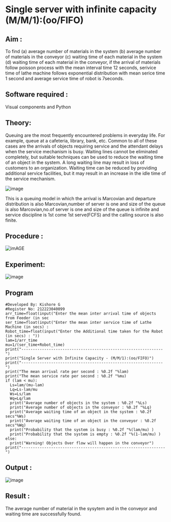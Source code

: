 # Single server with infinite capacity (M/M/1):(oo/FIFO)
## Aim :
To find (a) average number of materials in the system (b) average number of materials in the conveyor (c) waiting time of each material in the system (d) waiting time of each material in the conveyor, if the arrival  of materials follow poisson process with the mean interval time 12 seconds, serivice time of lathe machine follows exponential distribution with mean serice time 1 second and average service time of robot is 7seconds.

## Software required :
Visual components and Python

## Theory:
Queuing are the most frequently encountered problems in everyday life. For example, queue at a cafeteria, library, bank, etc. Common to all of these cases are the arrivals of objects requiring service and the attendant delays when the service mechanism is busy. Waiting lines cannot be eliminated completely, but suitable techniques can be used to reduce the waiting time of an object in the system. A long waiting line may result in loss of customers to an organization. Waiting time can be reduced by providing additional service facilities, but it may result in an increase in the idle time of the service mechanism.

![image](1.png)

This is a queuing model in which the arrival is Marcovian and departure distribution is also Marcovian,number of server is one and size of the queue is also Marcovian,no.of server is one and size of the queue is infinite and service discipline is 1st come 1st serve(FCFS) and the calling source is also finite.

## Procedure :

![imAGE](2.png)



## Experiment:

![image](https://github.com/KishoreG2006/Single-server-infinite-capacity---Markov-Model/assets/163398482/a1471cdc-3b31-4838-b8b7-e75b77791901)

 
## Program

    #Developed By: Kishore G
    #Register No: 212223040099
    arr_time=float(input("Enter the mean inter arrival time of objects from Feeder (in sec
    ser_time=float(input("Enter the mean inter service time of Lathe Machine (in secs) :
    Robot_time=float(input("Enter the Additional time taken for the Robot (in secs) : "))
    lam=1/arr_time
    mu=1/(ser_time+Robot_time)
    print("--------------------------------------------------------------")
    print("Single Server with Infinite Capacity - (M/M/1):(oo/FIFO)")
    print("--------------------------------------------------------------")
    print("The mean arrival rate per second : %0.2f "%lam)
    print("The mean service rate per second : %0.2f "%mu)
    if (lam < mu):
      Ls=lam/(mu-lam)
      Lq=Ls-lam/mu
      Ws=Ls/lam
      Wq=Lq/lam
      print("Average number of objects in the system : %0.2f "%Ls)
      print("Average number of objects in the conveyor : %0.2f "%Lq)
      print("Average waiting time of an object in the system : %0.2f secs"%Ws)
      print("Average waiting time of an object in the conveyor : %0.2f secs"%Wq)
      print("Probability that the system is busy : %0.2f "%(lam/mu) )
      print("Probability that the system is empty : %0.2f "%(1-lam/mu) )
    else:
      print("Warning! Objects Over flow will happen in the conveyor")
    print("---------------------------------------------------------------")




## Output :

![image](https://github.com/KishoreG2006/Single-server-infinite-capacity---Markov-Model/assets/163398482/f65a7208-d638-412c-9082-17f8eab01d32)


## Result :

The average number of material in the sysytem and in the conveyor and waiting time are
successfully found.


